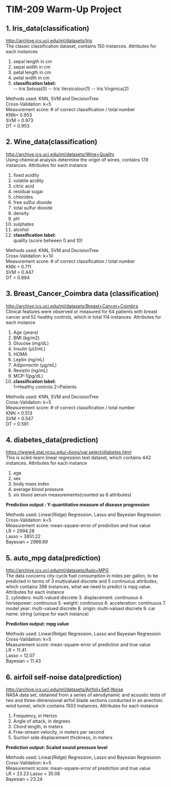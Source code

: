 # TIM-209 Warm-Up Project

## 1. Iris_data(classification)
http://archive.ics.uci.edu/ml/datasets/Iris  
The classic classification dataset, contains 150 instances. Attributes for each instances  
1. sepal length in cm 
2. sepal width in cm 
3. petal length in cm 
4. petal width in cm  
5. **classification label:**  
-- Iris Setosa(0)  -- Iris Versicolour(1)  -- Iris Virginica(2)

Methods  used:  KNN, SVM and DecisionTree  
Cross-Validation: k=5  
Measurement score:  # of correct classification / total number  
KNN= 0.953  
SVM = 0.973  
DT = 0.953  

## 2. Wine_data(classification)
http://archive.ics.uci.edu/ml/datasets/Wine+Quality  
Using chemical analysis determine the origin of wines, contains 178 instances. Attributes for each instance  
1. fixed acidity   
2. volatile acidity   
3. citric acid  
4. residual sugar   
5. chlorides   
6. free sulfur dioxide   
7. total sulfur dioxide   
8. density   
9. pH   
10. sulphates   
11. alcohol   
12. **classification label:**  
quality (score between 0 and 10) 
 
Methods  used:  KNN, SVM and DecisionTree  
Cross-Validation: k=10  
Measurement score:  # of correct classification / total number  
KNN = 0.711  
SVM = 0.447  
DT = 0.894

## 3. Breast_Cancer_Coimbra data (classification)
http://archive.ics.uci.edu/ml/datasets/Breast+Cancer+Coimbra  
Clinical features were observed or measured for 64 patients with breast cancer and 52 healthy controls, 
which in total 114 instances. Attributes for each instance  
1. Age (years) 
2. BMI (kg/m2) 
3. Glucose (mg/dL) 
4. Insulin (µU/mL) 
5. HOMA 
6. Leptin (ng/mL) 
7. Adiponectin (µg/mL) 
8. Resistin (ng/mL) 
9. MCP-1(pg/dL)   
10. **classification label:**   
1=Healthy controls 2=Patients

Methods  used:  KNN, SVM and DecisionTree  
Cross-Validation: k=5  
Measurement score:  # of correct classification / total number  
KNN = 0.513  
SVM = 0.547  
DT = 0.591

## 4. diabetes_data(prediction)
https://www4.stat.ncsu.edu/~boos/var.select/diabetes.html  
This is scikit-learn linear regression test dataset, which contains 442 instances. Attributes for each instance  
1. age 
2. sex 
3. body mass index
4. average blood pressure  
5. six blood serum measurements(counted as 6 attributes) 
 
**Prediction output : Y-quantitative measure of disease progression** 
 
Methods used: Linear(Ridge) Regression, Lasso and Bayesian Regression  
Cross-Validation: k=5  
Measurement score: mean-square-error of prediction and true value  
LR = 2994.28  
Lasso = 3851.22  
Bayesian = 2986.69  



## 5. auto_mpg data(prediction)
http://archive.ics.uci.edu/ml/datasets/Auto+MPG  
The data concerns city-cycle fuel consumption in miles per gallon, to be predicted in terms of 3 multivalued discrete and 5 continuous attributes, which contains 398 instances, what we need to predict is mpg value. Attributes for each instance  
2. cylinders: multi-valued discrete 
3. displacement: continuous 
4. horsepower: continuous 
5. weight: continuous 
6. acceleration: continuous 
7. model year: multi-valued discrete 
8. origin: multi-valued discrete 
9. car name: string (unique for each instance)  

**Prediction output: mpg value**  

Methods used: Linear(Ridge) Regression, Lasso and Bayesian Regression  
Cross-Validation: k=5  
Measurement score: mean-square-error of prediction and true value    
LR = 11.41  
Lasso = 12.07  
Bayesian = 11.43    

## 6. airfoil self-noise data(prediction)
http://archive.ics.uci.edu/ml/datasets/Airfoil+Self-Noise  
NASA data set, obtained from a series of aerodynamic and acoustic tests of two and three-dimensional airfoil blade sections conducted in an anechoic wind tunnel, which contains 1503 instances. Attributes for each instance
1. Frequency, in Hertzs  
2. Angle of attack, in degrees   
3. Chord length, in meters  
4. Free-stream velocity, in meters per second   
5. Suction side displacement thickness, in meters
 
**Prediction output:  Scaled sound pressure level** 
 
Methods used: Linear(Ridge) Regression, Lasso and Bayesian Regression  
Cross-Validation: k=5  
Measurement score: mean-square-error of prediction and true value  
LR = 23.23 
Lasso = 35.06  
Bayesian = 23.24  



